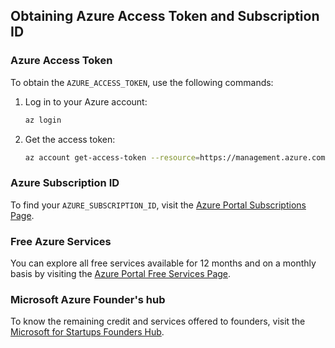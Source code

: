 ## Obtaining Azure Access Token and Subscription ID

### Azure Access Token

To obtain the `AZURE_ACCESS_TOKEN`, use the following commands:

1. Log in to your Azure account:

   ```sh
   az login
   ```

2. Get the access token:
   ```sh
   az account get-access-token --resource=https://management.azure.com
   ```

### Azure Subscription ID

To find your `AZURE_SUBSCRIPTION_ID`, visit the [Azure Portal Subscriptions Page](https://portal.azure.com/#view/Microsoft_Azure_Billing/SubscriptionsBladeV2).

### Free Azure Services

You can explore all free services available for 12 months and on a monthly basis by visiting the [Azure Portal Free Services Page](https://portal.azure.com/#view/Microsoft_Azure_Billing/FreeServicesBlade).

### Microsoft Azure Founder's hub

To know the remaining credit and services offered to founders, visit the [Microsoft for Startups Founders Hub](https://foundershub.startups.microsoft.com/).
